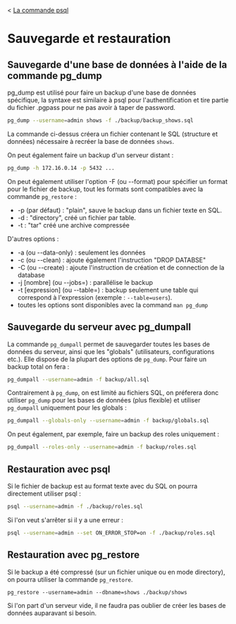 < [La commande psql](/doc/psql.md)

# Sauvegarde et restauration

## Sauvegarde d'une base de données à l'aide de la commande pg_dump

pg_dump est utilisé pour faire un backup d'une base de données spécifique, la syntaxe est similaire à psql pour l'authentification et tire partie du fichier .pgpass pour ne pas avoir à taper de password.

```bash
pg_dump --username=admin shows -f ./backup/backup_shows.sql
```

La commande ci-dessus créera un fichier contenant le SQL (structure et données) nécessaire à recréer la base de données `shows`.

On peut également faire un backup d'un serveur distant :

```bash
pg_dump -h 172.16.0.14 -p 5432 ...
```

On peut également utiliser l'option -F (ou --format) pour spécifier un format pour le fichier de backup, tout les formats sont compatibles avec la commande `pg_restore` :

* -p (par défaut) : "plain", sauve le backup dans un fichier texte en SQL.
* -d : "directory", créé un fichier par table.
* -t : "tar" créé une archive compressée

D'autres options :

* -a (ou --data-only) : seulement les données
* -c (ou --clean) : ajoute également l'instruction "DROP DATABSE"
* -C (ou --create) : ajoute l'instruction de création et de connection de la database
* -j [nombre] (ou --jobs=) : parallélise le backup
* -t [expression] (ou --table=) : backup seulement une table qui correspond à l'expression  (exemple : `--table=users`).
* toutes les options sont disponibles avec la command `man pg_dump`

## Sauvegarde du serveur avec pg_dumpall

La commande `pg_dumpall` permet de sauvegarder toutes les bases de données du serveur, ainsi que les "globals" (utilisateurs, configurations etc.). Elle dispose de la plupart des options de `pg_dump`. Pour faire un backup total on fera :

```bash
pg_dumpall --username=admin -f backup/all.sql
```

Contrairement à `pg_dump`, on est limité au fichiers SQL, on préferera donc utiliser `pg_dump` pour les bases de données (plus flexible) et utiliser `pg_dumpall` uniquement pour les globals :

```bash
pg_dumpall --globals-only --username=admin -f backup/globals.sql
```

On peut également, par exemple, faire un backup des roles uniquement :

```bash
pg_dumpall --roles-only --username=admin -f backup/roles.sql
```

## Restauration avec psql

Si le fichier de backup est au format texte avec du SQL on pourra directement utiliser psql :

```bash
psql --username=admin -f ./backup/roles.sql
```

Si l'on veut s'arrêter si il y a une erreur :

```bash
psql --username=admin --set ON_ERROR_STOP=on -f ./backup/roles.sql
```

## Restauration avec pg_restore

Si le backup a été compressé (sur un fichier unique ou en mode directory), on pourra utiliser la commande `pg_restore`.

```
pg_restore --username=admin --dbname=shows ./backup/shows
```

Si l'on part d'un serveur vide, il ne faudra pas oublier de créer les bases de données auparavant si besoin.

